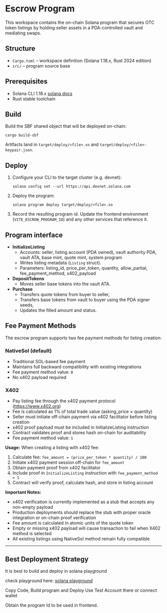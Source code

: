 # Escrow Program

This workspace contains the on-chain Solana program that secures OTC token listings by holding seller assets in a PDA-controlled vault and mediating swaps.

## Structure
- `Cargo.toml` – workspace definition (Solana 1.18.x, Rust 2024 edition)
- `src/` – program source base


## Prerequisites
- Solana CLI 1.18.x [solana docs](https://docs.solana.com/cli/install-solana-cli-tools)
- Rust stable toolchain


## Build
Build the SBF shared object that will be deployed on-chain:
```
cargo build-sbf
```
Artifacts land in `target/deploy/<file>.so` and `target/deploy/<file>-keypair.json`.

## Deploy
1. Configure your CLI to the target cluster (e.g. devnet):
   ```
   solana config set --url https://api.devnet.solana.com
   ```
2. Deploy the program:
   ```
   solana program deploy target/deploy/<file>.so
   ```
3. Record the resulting program id. Update the frontend environment (`VITE_ESCROW_PROGRAM_ID`) and any other services that reference it.

## Program interface
- **InitializeListing**
  - Accounts: seller, listing account (PDA owned), vault authority PDA, vault ATA, base mint, quote mint, system program
  - Writes listing metadata (`Listing` struct).
  - Parameters: listing_id, price_per_token, quantity, allow_partial, fee_payment_method, x402_payload
- **DepositTokens**
  - Moves seller base tokens into the vault ATA.
- **Purchase**
  - Transfers quote tokens from buyer to seller,
  - Transfers base tokens from vault to buyer using the PDA signer seeds,
  - Updates the filled amount and status.

## Fee Payment Methods

The escrow program supports two fee payment methods for listing creation:

### NativeSol (default)
- Traditional SOL-based fee payment
- Maintains full backward compatibility with existing integrations
- Fee payment method value: `0`
- No x402 payload required

### X402
- Pay listing fee through the x402 payment protocol (https://www.x402.org)
- Fee is calculated as 1% of total trade value (asking_price × quantity)
- Seller must initiate off-chain payment via x402 facilitator before listing creation
- x402 proof payload must be included in InitializeListing instruction
- Contract validates proof and stores hash on-chain for auditability
- Fee payment method value: `1`

**Usage:**
When creating a listing with x402 fee:
1. Calculate fee: `fee_amount = (price_per_token * quantity) / 100`
2. Initiate x402 payment session off-chain for `fee_amount`
3. Obtain payment proof from x402 facilitator
4. Include proof in `InitializeListing` instruction with `fee_payment_method = 1`
5. Contract will verify proof, calculate hash, and store in listing account

**Important Notes:**
- x402 verification is currently implemented as a stub that accepts any non-empty payload
- Production deployments should replace the stub with proper oracle integration or on-chain proof verification
- Fee amount is calculated in atomic units of the quote token
- Empty or missing x402 payload will cause transaction to fail when X402 method is selected
- All existing listings using NativeSol method remain fully compatible

-----------------------------------------------------

## Best Deployment Strategy
It is best to build and deploy in solana playground

check playground here: [solana playground](https://beta.solpg.io/)

Copy Code, Build program and Deploy
Use Test Account there or connect wallet

Obtain the program Id to be used in frontend.

